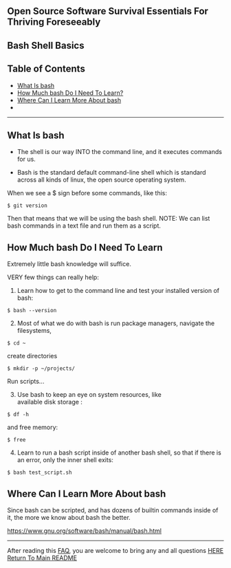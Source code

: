 ## Open Source Software Survival Essentials For Thriving Foreseeably

## Bash Shell Basics

## Table of Contents

- [What Is bash](#what-is-bash)
- [How Much bash Do I Need To Learn?](#how-much-bash-do-i-need-to-learn)
- [Where Can I Learn More About bash](where-can-i-learn-more-about-bash)
- 

---

## What Is bash

- The shell is our way INTO the command line, and it executes commands for us.

- Bash is the standard default command-line shell which is standard across all kinds of linux, the open source operating system.  

When we see a $ sign before some commands, like this:
```
$ git version
```
Then that means that we will be using the bash shell.  NOTE: We can list bash commands in a text file and run them as a script. 

## How Much bash Do I Need To Learn

Extremely little bash knowledge will suffice.  

VERY few things can really help:

1.  Learn how to get to the command line and test your installed version of bash:
```
$ bash --version
```

2. Most of what we do with bash is run package managers, navigate the filesystems,
```
$ cd ~
```

create directories  
```
$ mkdir -p ~/projects/
```

Run scripts...  


3. Use bash to keep an eye on system resources, like  
available disk storage :
```
$ df -h
```
 and free memory:
```
$ free
```

4. Learn to run a bash script inside of another bash shell, so that if there is an error, only the inner shell exits:
```
$ bash test_script.sh
```

## Where Can I Learn More About bash

Since bash can be scripted, and has dozens of builtin commands inside of it, the more we know about bash the better.  

https://www.gnu.org/software/bash/manual/bash.html

---

After reading this [FAQ](pages/faq.md), you are welcome to bring any and all questions [HERE](https://www.facebook.com/groups/BigDataProcessing)  
[Return To Main README](../README.md)